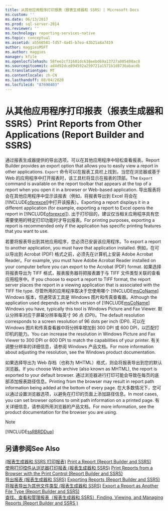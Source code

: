 ```yaml
---
title: 从其他应用程序打印报表（报表生成器和 SSRS）| Microsoft Docs
ms.custom: ''
ms.date: 06/13/2017
ms.prod: sql-server-2014
ms.reviewer: ''
ms.technology: reporting-services-native
ms.topic: conceptual
ms.assetid: a5560581-fd57-4a45-b7ea-43b21a8a7419
author: maggiesMSFT
ms.author: maggies
manager: kfile
ms.openlocfilehash: 58fee2cf31601dc638eebd69a13727a805408ac0
ms.sourcegitcommit: ad4d92dce894592a259721a1571b1d8736abacdb
ms.translationtype: MT
ms.contentlocale: zh-CN
ms.lasthandoff: 08/04/2020
ms.locfileid: "87690403"
---
```

# <a name="print-reports-from-other-applications-report-builder-and-ssrs"></a><span data-ttu-id="058c2-102">从其他应用程序打印报表（报表生成器和 SSRS）</span><span class="sxs-lookup"><span data-stu-id="058c2-102">Print Reports from Other Applications (Report Builder and SSRS)</span></span>
  <span data-ttu-id="058c2-103">通过报表生成器提供的导出选项，可以在其他应用程序中轻松查看报表。</span><span class="sxs-lookup"><span data-stu-id="058c2-103">Report Builder provides an export option that allows you to easily view a report in other applications.</span></span> <span data-ttu-id="058c2-104">`Export` 命令可以在报表工具栏上找到，当您在浏览器或基于 Web 的应用程序中打开报表时，该工具栏将显示在报表的顶部。</span><span class="sxs-lookup"><span data-stu-id="058c2-104">The `Export` command is available on the report toolbar that appears at the top of a report when you open it in a browser or Web-based application.</span></span> <span data-ttu-id="058c2-105">导出报表将会在其他应用程序中显示该报表（例如，将报表导出到 Excel 将会在 [!INCLUDE[ofprexcel](../../includes/ofprexcel-md.md)]中打开该报表）。</span><span class="sxs-lookup"><span data-stu-id="058c2-105">Exporting a report displays it in a different application (for example, exporting a report to Excel opens the report in [!INCLUDE[ofprexcel](../../includes/ofprexcel-md.md)]).</span></span> <span data-ttu-id="058c2-106">出于打印目的，建议仅当相关应用程序具有您需要使用的特定打印功能时才导出报表。</span><span class="sxs-lookup"><span data-stu-id="058c2-106">For printing purposes, exporting a report is recommended only if the application has specific printing features that you want to use.</span></span>  
  
 <span data-ttu-id="058c2-107">若要将报表导出到其他应用程序，您必须已安装该应用程序。</span><span class="sxs-lookup"><span data-stu-id="058c2-107">To export a report to another application, you must have that application installed.</span></span> <span data-ttu-id="058c2-108">例如，在可以导出到 Acrobat (PDF) 格式之前，必须先在计算机上安装 Adobe Acrobat Reader。</span><span class="sxs-lookup"><span data-stu-id="058c2-108">For example, you must have Adobe Acrobat Reader installed on your computer before you can export to the Acrobat (PDF) format.</span></span> <span data-ttu-id="058c2-109">如果选择将报表导出为 TIFF 格式，报表服务器将把报表置于与 TIFF 文件类型关联的查看应用程序中。</span><span class="sxs-lookup"><span data-stu-id="058c2-109">If you choose to export a report to TIFF format, the report server places the report in a viewing application that is associated with the TIFF file type.</span></span> <span data-ttu-id="058c2-110">尽管所用的应用程序取决于您使用哪个 [!INCLUDE[msCoName](../../includes/msconame-md.md)] Windows 版本，但通常该工具是 Windows 图片和传真查看器。</span><span class="sxs-lookup"><span data-stu-id="058c2-110">Although the application used depends on which version of [!INCLUDE[msCoName](../../includes/msconame-md.md)] Windows you have, typically this tool is Windows Picture and Fax Viewer.</span></span> <span data-ttu-id="058c2-111">默认分辨率对应于屏幕分辨率每英寸 96 点 (DPI)。</span><span class="sxs-lookup"><span data-stu-id="058c2-111">The default resolution corresponds to a screen resolution of 96 dots per inch (DPI).</span></span> <span data-ttu-id="058c2-112">可以在 Windows 图片和传真查看器中将分辨率增加到 300 DPI 或 600 DPI，以匹配打印机的能力。</span><span class="sxs-lookup"><span data-stu-id="058c2-112">You can increase the resolution in Windows Picture and Fax Viewer to 300 DPI or 600 DPI to match the capabilities of your printer.</span></span> <span data-ttu-id="058c2-113">有关调整分辨率的详细信息，请参阅 Windows 产品文档。</span><span class="sxs-lookup"><span data-stu-id="058c2-113">For more information about adjusting the resolution, see the Windows product documentation.</span></span>  
  
 <span data-ttu-id="058c2-114">如果选择导出为 Web 存档（也称为 MHTML）格式，则会将报表导出到您的默认浏览器。</span><span class="sxs-lookup"><span data-stu-id="058c2-114">If you choose Web archive (also known as MHTML), the report is exported to your default browser.</span></span> <span data-ttu-id="058c2-115">通过浏览器进行打印可能会导致在每页的底部添加报表路径信息。</span><span class="sxs-lookup"><span data-stu-id="058c2-115">Printing from the browser may result in report path information being added at the bottom of every page.</span></span> <span data-ttu-id="058c2-116">在大多数情况下，您可以通过设置浏览器选项，以避免在打印的页面上添加路径信息。</span><span class="sxs-lookup"><span data-stu-id="058c2-116">In most cases, you can set browser options to omit path information on a printed page.</span></span> <span data-ttu-id="058c2-117">有关详细信息，请参阅所用浏览器的产品文档。</span><span class="sxs-lookup"><span data-stu-id="058c2-117">For more information, see the product documentation for the browser you are using.</span></span>  
  
> [!NOTE]  
>  [!INCLUDE[ssRBRDDup](../../includes/ssrbrddup-md.md)]  
  
## <a name="see-also"></a><span data-ttu-id="058c2-118">另请参阅</span><span class="sxs-lookup"><span data-stu-id="058c2-118">See Also</span></span>  
 <span data-ttu-id="058c2-119">[&#40;报表生成器和 SSRS 打印报表&#41;](print-a-report-report-builder-and-ssrs.md) </span><span class="sxs-lookup"><span data-stu-id="058c2-119">[Print a Report &#40;Report Builder and SSRS&#41;](print-a-report-report-builder-and-ssrs.md) </span></span>  
 <span data-ttu-id="058c2-120">[使用打印控件从浏览器打印报表 &#40;报表生成器和 SSRS&#41;](print-reports-from-a-browser-with-the-print-control-report-builder-and-ssrs.md) </span><span class="sxs-lookup"><span data-stu-id="058c2-120">[Print Reports from a Browser with the Print Control &#40;Report Builder and SSRS&#41;](print-reports-from-a-browser-with-the-print-control-report-builder-and-ssrs.md) </span></span>  
 <span data-ttu-id="058c2-121">[导出报表 &#40;报表生成器和 SSRS&#41;](export-reports-report-builder-and-ssrs.md) </span><span class="sxs-lookup"><span data-stu-id="058c2-121">[Exporting Reports &#40;Report Builder and SSRS&#41;](export-reports-report-builder-and-ssrs.md) </span></span>  
 <span data-ttu-id="058c2-122">[将报表导出为其他文件类型 &#40;报表生成器和 SSRS&#41;](../export-a-report-as-another-file-type-report-builder-and-ssrs.md) </span><span class="sxs-lookup"><span data-stu-id="058c2-122">[Export a Report as Another File Type &#40;Report Builder and SSRS&#41;](../export-a-report-as-another-file-type-report-builder-and-ssrs.md) </span></span>  
 [<span data-ttu-id="058c2-123">查找、查看和管理报表（报表生成器和 SSRS）</span><span class="sxs-lookup"><span data-stu-id="058c2-123">Finding, Viewing, and Managing Reports &#40;Report Builder and SSRS &#41;</span></span>](finding-viewing-and-managing-reports-report-builder-and-ssrs.md)  
  
  
